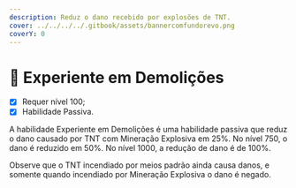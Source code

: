 ```yaml
---
description: Reduz o dano recebido por explosões de TNT.
cover: ../../../../.gitbook/assets/bannercomfundorevo.png
coverY: 0
---
```


# 🦿 Experiente em Demolições

* [x] Requer nível 100;
* [x] Habilidade Passiva.

A habilidade Experiente em Demolições é uma habilidade passiva que reduz o dano causado por TNT com Mineração Explosiva em 25%. No nível 750, o dano é reduzido em 50%. No nível 1000, a redução de dano é de 100%.

Observe que o TNT incendiado por meios padrão ainda causa danos, e somente quando incendiado por Mineração Explosiva o dano é negado.
